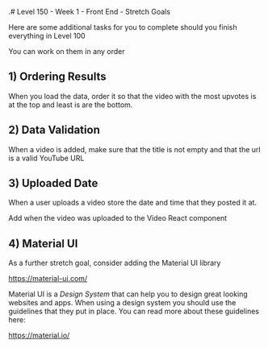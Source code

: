 .# Level 150 - Week 1 - Front End - Stretch Goals

Here are some additional tasks for you to complete should you finish everything in Level 100

You can work on them in any order

## 1) Ordering Results

When you load the data, order it so that the video with the most upvotes is at the top and least is are the bottom.

## 2) Data Validation

When a video is added, make sure that the title is not empty and that the url is a valid YouTube URL

## 3) Uploaded Date

When a user uploads a video store the date and time that they posted it at.

Add when the video was uploaded to the Video React component

## 4) Material UI

As a further stretch goal, consider adding the Material UI library

https://material-ui.com/

Material UI is a _Design System_ that can help you to design great looking websites and apps. When using a design system you should use the guidelines that they put in place. You can read more about these guidelines here:

https://material.io/
